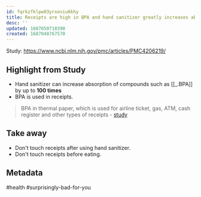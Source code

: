 ```yaml
---
id: fqrkzfklpw03yrxoviu6khy
title: Receipts are high in BPA and hand sanitizer greatly increases absorption of BPA
desc: ''
updated: 1687050718390
created: 1687048767570
---
```


Study: https://www.ncbi.nlm.nih.gov/pmc/articles/PMC4206219/

## Highlight from Study
- Hand sanitizer can increase absorption of  compounds such as [[_.BPA]] by up to **100 times**
- BPA is used in receipts. 

> BPA in thermal paper, which is used for airline ticket, gas, ATM, cash register and other types of receipts - [study](https://www.ncbi.nlm.nih.gov/pmc/articles/PMC4206219/)


## Take away
- Don't touch receipts after using hand sanitizer. 
- Don't touch receipts before eating. 

## Metadata
#health #surprisingly-bad-for-you
